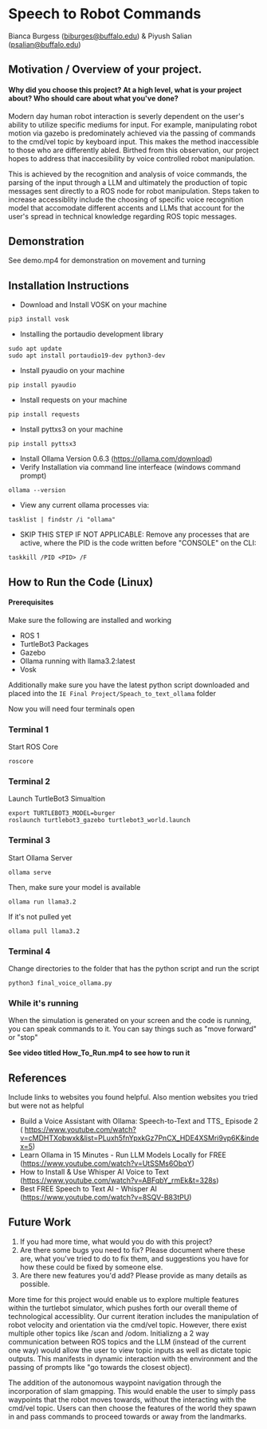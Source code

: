 # Speech to Robot Commands
Bianca Burgess (biburges@buffalo.edu) & Piyush Salian (psalian@buffalo.edu)

## Motivation / Overview of your project.
#### Why did you choose this project? At a high level, what is your project about? Who should care about what you've done?
Modern day human robot interaction is severly dependent on the user's ability to utilize specific mediums for input. For example, manipulating robot motion via gazebo is predominately achieved via the passing of commands to the cmd/vel topic by keyboard input. This makes the method inaccessible to those who are differently abled. Birthed from this observation, our project hopes to address that inaccesibility by voice controlled robot manipulation. 

This is achieved by the recognition and analysis of voice commands, the parsing of the input through a LLM and ultimately the production of topic messages sent directly to a ROS node for robot manipulation. Steps taken to increase accessiblity include the choosing of specific voice recognition model that accomodate different accents and LLMs that account for the user's spread in technical knowledge regarding ROS topic messages. 

## Demonstration

See demo.mp4 for demonstration on movement and turning

## Installation Instructions

- Download and Install VOSK on your machine
```    
pip3 install vosk
 ```
- Installing the portaudio development library
```
sudo apt update
sudo apt install portaudio19-dev python3-dev
```
- Install pyaudio on your machine
```
pip install pyaudio
```
- Install requests on your machine
```      
pip install requests
```
- Install pyttxs3 on your machine
```
pip install pyttsx3
```
- Install Ollama Version 0.6.3 (https://ollama.com/download)
- Verify Installation via command line interfeace (windows command prompt)
```
ollama --version
```
- View any current ollama processes via:
```
tasklist | findstr /i "ollama"
```
- SKIP THIS STEP IF NOT APPLICABLE: Remove any processes that are active, where the PID is the code written before "CONSOLE" on the CLI:
```
taskkill /PID <PID> /F
```

## How to Run the Code (Linux)


#### Prerequisites 

Make sure the following are installed and working
- ROS 1
- TurtleBot3 Packages
- Gazebo
- Ollama running with llama3.2:latest
- Vosk

Additionally make sure you have the latest python script downloaded and placed into the ``IE Final Project/Speach_to_text_ollama`` folder

Now you will need four terminals open

### Terminal 1 

Start ROS Core

```
roscore
```

### Terminal 2

Launch TurtleBot3 Simualtion

```
export TURTLEBOT3_MODEL=burger
roslaunch turtlebot3_gazebo turtlebot3_world.launch
```
### Terminal 3

Start Ollama Server

```
ollama serve
```

Then, make sure your model is available

```
ollama run llama3.2
```

If it's not pulled yet

```
ollama pull llama3.2
```

### Terminal 4

Change directories to the folder that has the python script and run the script

```
python3 final_voice_ollama.py
```

### While it's running

When the simulation is generated on your screen and the code is running, you can speak commands to it. You can say things such as "move forward" or "stop"

**See video titled How_To_Run.mp4 to see how to run it**

## References
Include links to websites you found helpful.
Also mention websites you tried but were not as helpful

- Build a Voice Assistant with Ollama: Speech-to-Text and TTS_ Episode 2
( https://www.youtube.com/watch?v=cMDHTXobwxk&list=PLuxh5fnYpxkGz7PnCX_HDE4XSMri9vp6K&index=5)
- Learn Ollama in 15 Minutes - Run LLM Models Locally for FREE
(https://www.youtube.com/watch?v=UtSSMs6ObqY)
- How to Install & Use Whisper AI Voice to Text
(https://www.youtube.com/watch?v=ABFqbY_rmEk&t=328s)
- Best FREE Speech to Text AI - Whisper AI
(https://www.youtube.com/watch?v=8SQV-B83tPU)


## Future Work
1) If you had more time, what would you do with this project?
2) Are there some bugs you need to fix? Please document where these are, what you've tried to do to fix them, and suggestions you have for how these could be fixed by someone else.
3) Are there new features you'd add? Please provide as many details as possible.

More time for this project would enable us to explore multiple features within the turtlebot simulator, which pushes forth our overall theme of technological accessiblity. Our current iteration includes the manipulation of robot velocity and orientation via the cmd/vel topic. However, there exist multiple other topics like /scan and /odom. Initializng a 2 way communication between ROS topics and the LLM (instead of the current one way) would allow the user to view topic inputs as well as dictate topic outputs. This manifests in dynamic interaction with the environment and the passing of prompts like "go towards the closest object). 

The addition of the autonomous waypoint navigation through the incorporation of slam gmapping. This would enable the user to simply pass waypoints that the robot moves towards, without the interacting with the cmd/vel topic. Users can then choose the features of the world they spawn in and pass commands to proceed towards or away from the landmarks.
